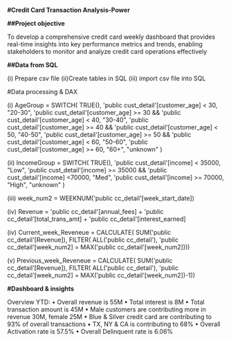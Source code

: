 **#Credit Card Transaction Analysis-Power**

**##Project objective**

To develop a comprehensive credit
card weekly dashboard that
provides real-time insights into key
performance metrics and trends,
enabling stakeholders to monitor
and analyze credit card operations
effectively

**##Data from SQL**

(i) Prepare csv file
(ii)Create tables in SQL
(iii) import csv file into SQL

#Data processing & DAX

(i) AgeGroup = SWITCH(
 TRUE(),
 'public cust_detail'[customer_age] < 30, "20-30",
 'public cust_detail'[customer_age] >= 30 && 'public cust_detail'[customer_age] < 40, "30-40",
 'public cust_detail'[customer_age] >= 40 && 'public cust_detail'[customer_age] < 50, "40-50",
 'public cust_detail'[customer_age] >= 50 && 'public cust_detail'[customer_age] < 60, "50-60",
 'public cust_detail'[customer_age] >= 60, "60+",
 "unknown"
 )

(ii) IncomeGroup = SWITCH(
 TRUE(),
 'public cust_detail'[income] < 35000, "Low",
 'public cust_detail'[income] >= 35000 && 'public cust_detail'[income] <70000, "Med",
 'public cust_detail'[income] >= 70000, "High",
 "unknown"
)

(iii) week_num2 = WEEKNUM('public cc_detail'[week_start_date])

(iv) Revenue = 'public cc_detail'[annual_fees] + 'public cc_detail'[total_trans_amt] + 'public cc_detail'[interest_earned]

(iv) Current_week_Reveneue = CALCULATE(
 SUM('public cc_detail'[Revenue]),
 FILTER(
 ALL('public cc_detail'),
 'public cc_detail'[week_num2] = MAX('public cc_detail'[week_num2])))

(v) Previous_week_Reveneue = CALCULATE(
 SUM('public cc_detail'[Revenue]),
 FILTER(
 ALL('public cc_detail'),
 'public cc_detail'[week_num2] = MAX('public cc_detail'[week_num2])-1))

**#Dashboard & insights**

Overview YTD:
• Overall revenue is 55M
• Total interest is 8M
• Total transaction amount is 45M
• Male customers are contributing more in revenue 30M, female 25M
• Blue & Silver credit card are contributing to 93% of overall
transactions
• TX, NY & CA is contributing to 68%
• Overall Activation rate is 57.5%
• Overall Delinquent rate is 6.06%
